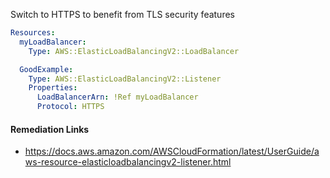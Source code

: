 
Switch to HTTPS to benefit from TLS security features

```yaml
Resources:
  myLoadBalancer:
    Type: AWS::ElasticLoadBalancingV2::LoadBalancer

  GoodExample:
    Type: AWS::ElasticLoadBalancingV2::Listener
    Properties:
      LoadBalancerArn: !Ref myLoadBalancer
      Protocol: HTTPS
```

#### Remediation Links
 - https://docs.aws.amazon.com/AWSCloudFormation/latest/UserGuide/aws-resource-elasticloadbalancingv2-listener.html

